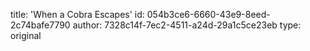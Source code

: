 title: 'When a Cobra Escapes'
id: 054b3ce6-6660-43e9-8eed-2c74bafe7790
author: 7328c14f-7ec2-4511-a24d-29a1c5ce23eb
type: original
